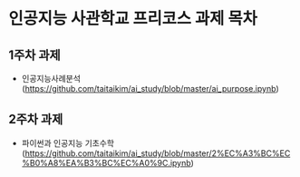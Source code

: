 # 인공지능 사관학교 프리코스 과제 목차

## 1주차 과제
- 인공지능사례분석  (https://github.com/taitaikim/ai_study/blob/master/ai_purpose.ipynb)
## 2주차 과제
- 파이썬과 인공지능 기초수학 (https://github.com/taitaikim/ai_study/blob/master/2%EC%A3%BC%EC%B0%A8%EA%B3%BC%EC%A0%9C.ipynb)
